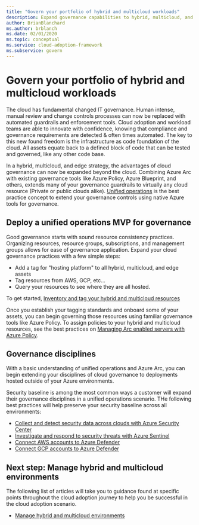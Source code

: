 ```yaml
---
title: "Govern your portfolio of hybrid and multicloud workloads"
description: Expand governance capabilities to hybrid, multicloud, and edge deployments
author: BrianBlanchard
ms.author: brblanch
ms.date: 02/01/2020
ms.topic: conceptual
ms.service: cloud-adoption-framework
ms.subservice: govern
---
```


# Govern your portfolio of hybrid and multicloud workloads

The cloud has fundamental changed IT governance. Human intense, manual review and change controls processes can now be replaced with automated guardrails and enforcement tools. Cloud adoption and workload teams are able to innovate with confidence, knowing that compliance and governance requirements are detected & often times automated. The key to this new found freedom is the infrastructure as code foundation of the cloud. All assets equate back to a defined block of code that can be tested and governed, like any other code base.

In a hybrid, multicloud, and edge strategy, the advantages of cloud governance can now be expanded beyond the cloud. Combining Azure Arc with existing governance tools like Azure Policy, Azure Blueprint, and others, extends many of your governance guardrails to virtually any cloud resource (Private or public clouds alike). [Unified operations](./unified-operations.md) is the best practice concept to extend your governance controls using native Azure tools for governance.

## Deploy a unified operations MVP for governance

Good governance starts with sound resource consistency practices. Organizing resources, resource groups, subscriptions, and management groups allows for ease of governance application. Expand your cloud governance practices with a few simple steps:

- Add a tag for "hosting platform" to all hybrid, multicloud, and edge assets
- Tag resources from AWS, GCP, etc...
- Query your resources to see where they are all hosted.

To get started, [Inventory and tag your hybrid and multicloud resources](../../manage/unified-operations/arc_inventory_tagging.md)

Once you establish your tagging standards and onboard some of your assets, you can begin governing those resources using familiar governance tools like Azure Policy. To assign policies to your hybrid and multicloud resources, see the best practices on [Managing Arc enabled servers with Azure Policy](../../manage/unified-operations/arc_policies_mma.md).

## Governance disciplines

With a basic understanding of unified operations and Azure Arc, you can begin extending your disciplines of cloud governance to deployments hosted outside of your Azure environments.

Security baseline is among the most common ways a customer will expand their governance disciplines in a unified operations scenario. THe following best practices will help preserve your security baseline across all environments:

- [Collect and detect security data across clouds with Azure Security Center](../../manage/unified-operations/arc_securitycenter.md)
- [Investigate and respond to security threats with Azure Sentinel](../../manage/unified-operations/arc_azuresentinel.md)
- [Connect AWS accounts to Azure Defender](https://docs.microsoft.com/azure/security-center/quickstart-onboard-aws)
- [Connect GCP accounts to Azure Defender](https://docs.microsoft.com/azure/security-center/quickstart-onboard-gcp)

## Next step: Manage hybrid and multicloud environments

The following list of articles will take you to guidance found at specific points throughout the cloud adoption journey to help you be successful in the cloud adoption scenario.

- [Manage hybrid and multicloud environments](./manage.md)
